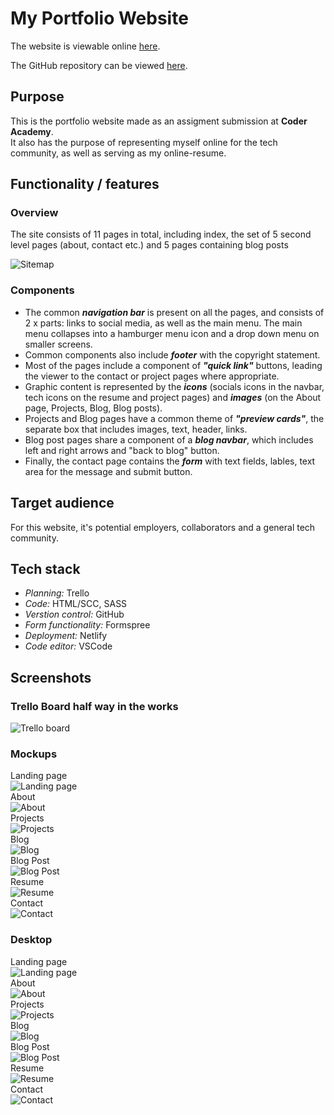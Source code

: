 # My Portfolio Website

The website is viewable online [here](https://ana-lastoviria.netlify.app/).

The GitHub repository can be viewed [here](https://github.com/chivoi/portfolio).

## **Purpose**

This is the portfolio website made as an assigment submission at **Coder Academy**.<br/>
It also has the purpose of representing myself online for the tech community, as well as serving as my online-resume.

## **Functionality / features**

### **Overview**
The site consists of 11 pages in total, including index, the set of 5 second level pages (about, contact etc.) and 5 pages containing blog posts

![Sitemap](./screenshots/Sitemap.png)
### **Components**
* The common _**navigation bar**_ is present on all the pages, and consists of 2 x parts: links to social media, as well as the main menu. The main menu collapses into a hamburger menu icon and a drop down menu on smaller screens. 
* Common components also include _**footer**_ with the copyright statement. 
* Most of the pages include a component of _**"quick link"**_ buttons, leading the viewer to the contact or project pages where appropriate.
* Graphic content is represented by the _**icons**_ (socials icons in the navbar, tech icons on the resume and project pages) and _**images**_ (on the About page, Projects, Blog, Blog posts).
* Projects and Blog pages have a common theme of _**"preview cards"**_, the separate box that includes images, text, header, links.
* Blog post pages share a component of a _**blog navbar**_, which includes left and right arrows and "back to blog" button.
* Finally, the contact page contains the _**form**_ with text fields, lables, text area for the message and submit button.

## Target audience
For this website, it's potential employers, collaborators and a general tech community.

## Tech stack
* _Planning:_ Trello
* _Code:_ HTML/SCC, SASS
* _Verstion control:_ GitHub 
* _Form functionality:_ Formspree
* _Deployment:_ Netlify
* _Code editor:_ VSCode

## Screenshots

### Trello Board half way in the works
![Trello board](./screenshots/Trello.jpg)


### Mockups
Landing page<br/>
![Landing page](./screenshots/mockups/landing.jpg)<br/>
About</br>
![About](./screenshots/mockups/about.jpg)</br>
Projects</br>
![Projects](./screenshots/mockups/projects.jpg)</br>
Blog</br>
![Blog](./screenshots/mockups/blog.jpg)</br>
Blog Post</br>
![Blog Post](./screenshots/mockups/blog-post.jpg)</br>
Resume</br>
![Resume](./screenshots/mockups/resume.jpg)</br>
Contact</br>
![Contact](./screenshots/mockups/contact.jpg)</br>

### Desktop
Landing page<br/>
![Landing page](./screenshots/mockups/landing.jpg)<br/>
About</br>
![About](./screenshots/mockups/about.jpg)</br>
Projects</br>
![Projects](./screenshots/mockups/projects.jpg)</br>
Blog</br>
![Blog](./screenshots/mockups/blog.jpg)</br>
Blog Post</br>
![Blog Post](./screenshots/mockups/blog-post.jpg)</br>
Resume</br>
![Resume](./screenshots/mockups/resume.jpg)</br>
Contact</br>
![Contact](./screenshots/mockups/contact.jpg)</br>